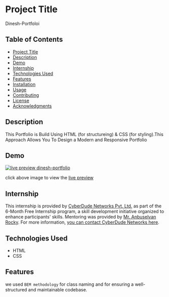# Project Title 
Dinesh-Portfoloi
## Table of Contents

- [Project Title](#project-title)
- [Description](#description)
- [Demo](#demo)
- [Internship](#internship)
- [Technologies Used](#technologies-used)
- [Features](#features)
- [Installation](#installation)
- [Usage](#usage)
- [Contributing](#contributing)
- [License](#license)
- [Acknowledgments](#acknowledgments)

## Description
This Portfolio is Build Using HTML (for structureing) & CSS (for styling).This Approach Allows You To Design a Modern and Responsive Portfolio
## Demo

<a taget="_blank" href="https://dineshdevelope.github.io/Dinesh-Portfolio/">
    <img src="/assets/portfolio.webp" alt="live preview dinesh-portfolio"/>
</a>

click above image to view the [live preview](https://dineshdevelope.github.io/Dinesh-Portfolio/)

## Internship
This internship is provided by [CyberDude Networks Pvt. Ltd.](https://youtube.com/cyberdudenetworks) as part of the 6-Month Free Internship program, a skill development initiative organized to enhance participants' skills. Mentoring was provided by [Mr. Anbuselvan Rocky](https://instagram.com/anbuselvanrocky). For more information, [you can contact CyberDude Networks here](https://cyberdudenetworks.com).
## Technologies Used 
<!--[List the technologies, programming languages, and libraries/frameworks used in your project.] -->
<ul>
    <li>HTML</l1>
    <li>CSS</l1>
</ul>

## Features
<!--- - [List the key features and functionality of your project.] -->
we used `BEM methodology` for class naming and for ensuring a well-structured and maintainable codebase.

<!-- ## Installation
[Provide step-by-step instructions on how to install and set up your project locally. Include any prerequisites and dependencies.]
## Usage
[Explain how to use your project, including any configuration options, examples, or code snippets.]
## Contributing
[Explain how others can contribute to your project, such as reporting issues, submitting pull requests, and any coding guidelines.]
## License
[Specify the license under which your project is distributed. For example, you can use an open-source license like MIT, GPL, or Apache 2.0. Include a link to the full license text.] -->
<!-- ## Acknowledgments
[If your project uses third-party code, libraries, or resources, acknowledge and give credit to the authors or projects that have been helpful.]
---
[Optional: Include badges, social media links, or additional information about your project or yourself.] -->
